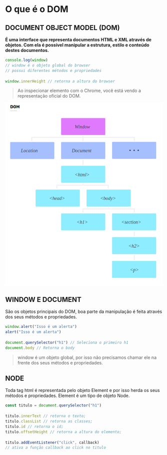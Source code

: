 # O que é o DOM

## DOCUMENT OBJECT MODEL (DOM)

**É uma interface que representa documentos HTML e XML através de objetos. Com ela é possível manipular a estrutura, estilo e conteúdo destes documentos.**

```js
console.log(window)
// window é o objeto global do browser
// possui diferentes métodos e propriedades

window.innerHeight // retorna a altura do browser
```

> Ao inspecionar elemento com o Chrome, você está vendo a representação oficial do DOM.

![Dom](./dom.png)

## WINDOW E DOCUMENT

São os objetos principais do DOM, boa parte da manipulação é feita através dos seus métodos e propriedades.

```js
window.alert("Isso é um alerta")
alert("Isso é um alerta")

document.querySelector("h1") // Seleciona o primeiro h1
document.body // Retorna o body
```

> window é um objeto global, por isso não precisamos chamar ele na frente dos seus métodos e propriedades.

## NODE

Toda tag html é representada pelo objeto Element e por isso herda os seus métodos e propriedades. Element é um tipo de objeto Node.

```js
const titulo = document.querySelector("h1")

titulo.innerText // retorna o texto;
titulo.classList // retorna as classes;
titulo.id // retorna o id;
titulo.offsetHeight // retorna a altura do elemento;

titulo.addEventListener("click", callback)
// ativa a função callback ao click no titulo
```
